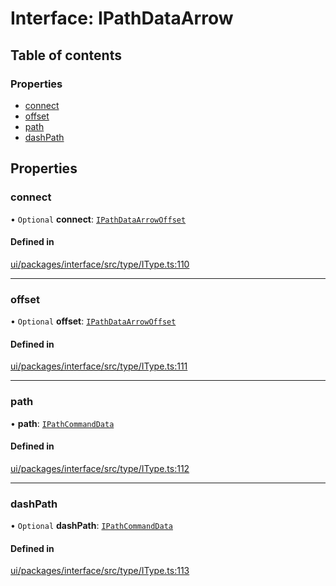 # Interface: IPathDataArrow

## Table of contents

### Properties

- [connect](IPathDataArrow.md#connect)
- [offset](IPathDataArrow.md#offset)
- [path](IPathDataArrow.md#path)
- [dashPath](IPathDataArrow.md#dashpath)

## Properties

### connect

• `Optional` **connect**: [`IPathDataArrowOffset`](IPathDataArrowOffset.md)

#### Defined in

[ui/packages/interface/src/type/IType.ts:110](https://github.com/leaferjs/leafer-ui/blob/311af1d/packages/interface/src/type/IType.ts#L110)

___

### offset

• `Optional` **offset**: [`IPathDataArrowOffset`](IPathDataArrowOffset.md)

#### Defined in

[ui/packages/interface/src/type/IType.ts:111](https://github.com/leaferjs/leafer-ui/blob/311af1d/packages/interface/src/type/IType.ts#L111)

___

### path

• **path**: [`IPathCommandData`](../modules.md#ipathcommanddata)

#### Defined in

[ui/packages/interface/src/type/IType.ts:112](https://github.com/leaferjs/leafer-ui/blob/311af1d/packages/interface/src/type/IType.ts#L112)

___

### dashPath

• `Optional` **dashPath**: [`IPathCommandData`](../modules.md#ipathcommanddata)

#### Defined in

[ui/packages/interface/src/type/IType.ts:113](https://github.com/leaferjs/leafer-ui/blob/311af1d/packages/interface/src/type/IType.ts#L113)
